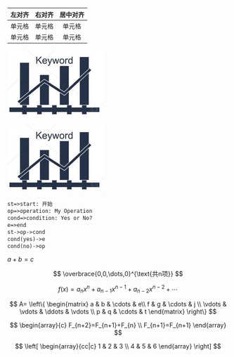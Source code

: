 | 左对齐 | 右对齐 | 居中对齐 |
| :-----| ----: | :----: |
| 单元格 | 单元格 | 单元格 |
| 单元格 | 单元格 | 单元格 |

![avatar](./pic/temp/temporal.jpg)

![avatar](https://raw.githubusercontent.com/fanyuguang/technical-notes/master/pic/temp/temporal.jpg)

```flow
st=>start: 开始
op=>operation: My Operation
cond=>condition: Yes or No?
e=>end
st->op->cond
cond(yes)->e
cond(no)->op
```

$a+b=c$

$$
\overbrace{0,0,\dots,0}^{\text{共n项}}
$$

$$
{f(x)=a_nx^n+a_{n-1}x^{n-1}+a_{n-2}x^{n-2}}+\cdots \tag{1.1}
$$

$$
A=
\left\{
 \begin{matrix}
   a & b & \cdots & e\\
   f & g & \cdots & j \\
   \vdots & \vdots & \ddots & \vdots \\
   p & q & \cdots & t
  \end{matrix} 
\right\}
$$

$$
\begin{array}{c}
F_{n+2}=F_{n+1}+F_{n} \\ 
F_{n+1}=F_{n+1}
\end{array}
$$

$$
\left[
\begin{array}{cc|c}
1 & 2 & 3 \\
4 & 5 & 6
\end{array}
\right] 
$$
